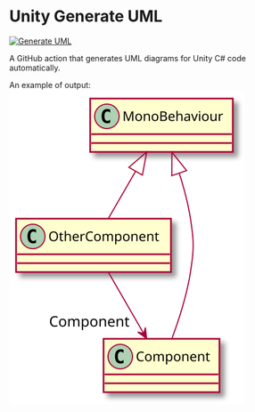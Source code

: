 # Unity Generate UML

[![Generate UML](https://github.com/Delt06/unity-generate-uml/actions/workflows/dotnet-uml-generator.yml/badge.svg)](https://github.com/Delt06/unity-generate-uml/actions/workflows/dotnet-uml-generator.yml)

A GitHub action that generates UML diagrams for Unity C# code automatically.

An example of output:  
![Example Output](UML/include.svg)
